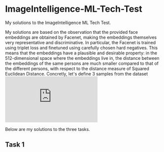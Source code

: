 # ImageIntelligence-ML-Tech-Test
My solutions to the ImageIntelligence ML Tech Test.

My solutions are based on the observation that the provided face embeddings are obtained by Facenet, making the embeddings themselves very representative and discriminative. In particular, the Facenet is trained using triplet loss and finetuned using carefully chosen hard negatives. This means that the embeddings have a plausible and desirable property: in the 512-dimensional space where the embeddings live in, the distance between the embeddings of the same persons are much smaller compared to that of the different persons, with respect to the distance measure of Squared Euclidean Distance. Concretly, let's define 3 samples 
from the dataset ![](http://latex.codecogs.com/gif.latex?f_1%2C%20f_2%2C%20f_3%20%5Cin%20%5Cmathcal%7BX%7D)

Below are my solutions to the three tasks.

## Task 1
